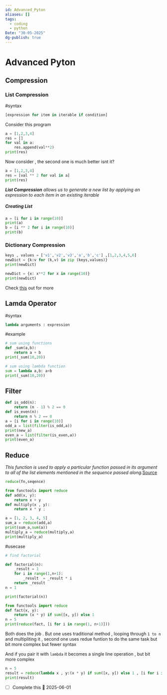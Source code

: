 ```yaml
---
id: Advanced_Pyton
aliases: []
tags:
  - coding
  - python
Date: "30-05-2025"
dg-publish: true
---
```

# Advanced Pyton
## Compression 
### List Compression
#syntax 

```python
[expression for item in iterable if condition]

```

Consider this program 

```python
a = [1,2,3,4]
res = []
for val in a:
	res.append(val**2)
print(res)

```

Now consider , the second one is much better isnt it? 

```python
a = [1,2,3,4]
res = [val ** 2 for val in a]
print(res)

```

***List Compression** allows us to generate a new list by applying an expression to each item in an existing iterable*

##### Creating List

```python
a = [i for i in range(10)]
print(a)
b = [i ** 2 for i in range(10)]
print(b)

```

### Dictionary Compression

```python
keys , values = ['v1','v2','v3','a','b','c'] ,[1,2,3,4,5,6]
newDict = {k:v for (k,v) in zip (keys,values)}
print(newDict)

```

```python
newDict = {x: x**2 for x in range(10)}
print(newDict)

```

Check [this](https://www.geeksforgeeks.org/python-dictionary-comprehension/) out for more
## Lamda Operator
#syntax 

```python
lambda arguments : expression

```

#example

```python
# sum using functions
def _sum(a,b):
	return a + b
print(_sum(10,20))

# sum using lambda function
sum = lambda a,b: a+b
print(_sum(10,20))

```

## Filter

```python
def is_odd(n):
	return (n - 1) % 2 == 0
def is_even(n):
	return n % 2 == 0
a = [i for i in range(10)]
odd_a = list(filter(is_odd,a))
print(new_a)
even_a = list(filter(is_even,a))
print(even_a)

```

## Reduce
*This function is used to apply a particular function passed in its argument to all of the list elements mentioned in the sequence passed along.*[Source](https://www.geeksforgeeks.org/reduce-in-python/)

```python
reduce(fn,seqence)

```

```python
from functools import reduce
def add(x, y):
    return x + y
def multiply(x , y):
	return x * y ; 

a = [1, 2, 3, 4, 5]
sum_a = reduce(add,a)
print(sum_a,sum(a))
multiply_a = reduce(multiply,a)
print(multiply_a)

```

#usecase

```python
# find factorial 

def factorial(n):
	_result = 1
	for i in range(1,n+1):
		_result  = _result * i
	return _result
n = 1

print(factorial(n))

```

```python
from functools import reduce
def fact(x, y):
    return (x * y) if sum([x, y]) else 1
n = 5
print(reduce(fact, [i for i in range(1, n+1)]))

```

Both does the job . But one uses traditional method , looping through `1 to n` and multipliting it , second one uses redue funtion to do the same task but bit more complex but fewer syntax

And if you pair it with `lambda` it becomes a single line operation , but bit more complex

```python
n = 5
result = reduce(lambda x , y:(x * y) if sum([x, y]) else 1 , [i for i in range(1, n+1)])
print(result)

```

- [ ] Complete this 📅 2025-06-01 

